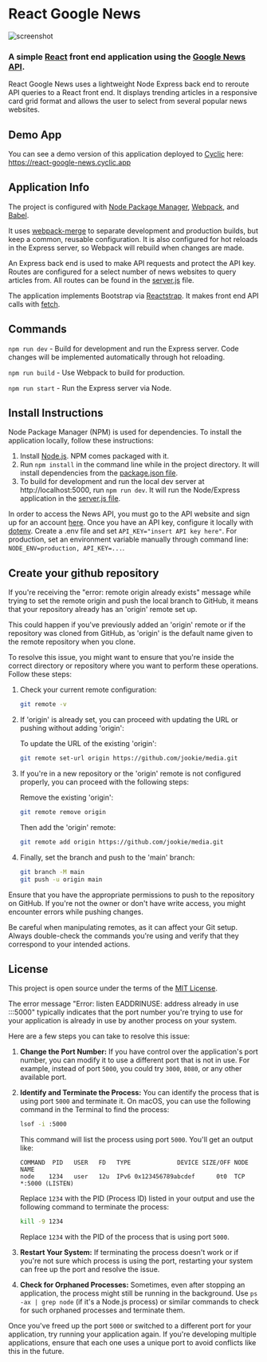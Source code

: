 # React Google News
![screenshot](readme_react_google_news.jpg)

### A simple [React](https://reactjs.org/) front end application using the [Google News API](https://newsapi.org/).
React Google News uses a lightweight Node Express back end to reroute API queries to a React front end. It displays trending articles in a responsive card grid format and allows the user to select from several popular news websites.

## Demo App
You can see a demo version of this application deployed to [Cyclic](https://app.cyclic.sh) here: https://react-google-news.cyclic.app

## Application Info
The project is configured with [Node Package Manager](https://www.npmjs.com/), [Webpack](https://webpack.js.org/), and [Babel](https://babeljs.io/).

It uses [webpack-merge](https://www.npmjs.com/package/webpack-merge) to separate development and production builds, but keep a common, reusable configuration. It is also configured for hot reloads in the Express server, so Webpack will rebuild when changes are made.

An Express back end is used to make API requests and protect the API key. Routes are configured for a select number of news websites to query articles from. All routes can be found in the [server.js](../master/server.js) file.

The application implements Bootstrap via [Reactstrap](https://reactstrap.github.io/). It makes front end API calls with [fetch](https://github.com/github/fetch).

## Commands
`npm run dev` - Build for development and run the Express server. Code changes will be implemented automatically through hot reloading.

`npm run build` - Use Webpack to build for production.

`npm run start` - Run the Express server via Node.

## Install Instructions
Node Package Manager (NPM) is used for dependencies. To install the application locally, follow these instructions:

1. Install [Node.js](https://nodejs.org/). NPM comes packaged with it.
2. Run `npm install` in the command line while in the project directory. It will install dependencies from the [package.json file](../master/package.json).
3. To build for development and run the local dev server at http://localhost:5000, run `npm run dev`. It will run the Node/Express application in the [server.js file](../master/server.js).

In order to access the News API, you must go to the API website and sign up for an account [here](https://newsapi.org/). Once you have an API key, configure it locally with [dotenv](https://www.npmjs.com/package/dotenv). Create a .env file and set `API_KEY="insert API key here"`. For production, set an environment variable manually through command line: `NODE_ENV=production, API_KEY=...`.


## Create your github repository
If you're receiving the "error: remote origin already exists" message while trying to set the remote origin and push the local branch to GitHub, it means that your repository already has an 'origin' remote set up.

This could happen if you've previously added an 'origin' remote or if the repository was cloned from GitHub, as 'origin' is the default name given to the remote repository when you clone.

To resolve this issue, you might want to ensure that you're inside the correct directory or repository where you want to perform these operations. Follow these steps:

1. Check your current remote configuration:
    ```bash
    git remote -v
    ```

2. If 'origin' is already set, you can proceed with updating the URL or pushing without adding 'origin':

    To update the URL of the existing 'origin':
    ```bash
    git remote set-url origin https://github.com/jookie/media.git
    ```

3. If you're in a new repository or the 'origin' remote is not configured properly, you can proceed with the following steps:

    Remove the existing 'origin':
    ```bash
    git remote remove origin
    ```

    Then add the 'origin' remote:
    ```bash
    git remote add origin https://github.com/jookie/media.git
    ```

4. Finally, set the branch and push to the 'main' branch:
    ```bash
    git branch -M main
    git push -u origin main
    ```

Ensure that you have the appropriate permissions to push to the repository on GitHub. If you're not the owner or don't have write access, you might encounter errors while pushing changes.

Be careful when manipulating remotes, as it can affect your Git setup. Always double-check the commands you're using and verify that they correspond to your intended actions.

## License
This project is open source under the terms of the [MIT License](http://opensource.org/licenses/MIT).

The error message "Error: listen EADDRINUSE: address already in use :::5000" typically indicates that the port number you're trying to use for your application is already in use by another process on your system.

Here are a few steps you can take to resolve this issue:

1. **Change the Port Number:** If you have control over the application's port number, you can modify it to use a different port that is not in use. For example, instead of port `5000`, you could try `3000`, `8080`, or any other available port.

2. **Identify and Terminate the Process:** You can identify the process that is using port `5000` and terminate it. On macOS, you can use the following command in the Terminal to find the process:

   ```bash
   lsof -i :5000
   ```

   This command will list the process using port `5000`. You'll get an output like:

   ```
   COMMAND  PID   USER   FD   TYPE             DEVICE SIZE/OFF NODE NAME
   node    1234   user   12u  IPv6 0x123456789abcdef      0t0  TCP *:5000 (LISTEN)
   ```

   Replace `1234` with the PID (Process ID) listed in your output and use the following command to terminate the process:

   ```bash
   kill -9 1234
   ```

   Replace `1234` with the PID of the process that is using port `5000`.

3. **Restart Your System:** If terminating the process doesn't work or if you're not sure which process is using the port, restarting your system can free up the port and resolve the issue.

4. **Check for Orphaned Processes:** Sometimes, even after stopping an application, the process might still be running in the background. Use `ps -ax | grep node` (if it's a Node.js process) or similar commands to check for such orphaned processes and terminate them.

Once you've freed up the port `5000` or switched to a different port for your application, try running your application again. If you're developing multiple applications, ensure that each one uses a unique port to avoid conflicts like this in the future.
